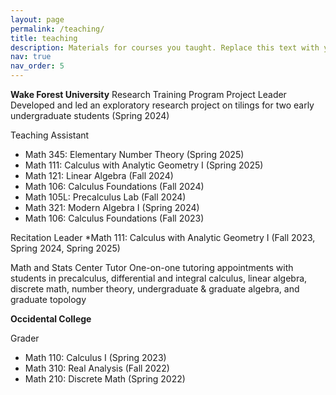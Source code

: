 ```yaml
---
layout: page
permalink: /teaching/
title: teaching
description: Materials for courses you taught. Replace this text with your description.
nav: true
nav_order: 5
---
```


**Wake Forest University**
Research Training Program Project Leader 
Developed and led an exploratory research project on tilings for two early undergraduate students (Spring 2024) 

Teaching Assistant
- Math 345: Elementary Number Theory (Spring 2025) 
- Math 111: Calculus with Analytic Geometry I (Spring 2025) 
- Math 121: Linear Algebra (Fall 2024) 
- Math 106: Calculus Foundations (Fall 2024) 
- Math 105L: Precalculus Lab (Fall 2024) 
- Math 321: Modern Algebra I (Spring 2024) 
- Math 106: Calculus Foundations (Fall 2023) 

Recitation Leader
*Math 111: Calculus with Analytic Geometry I (Fall 2023, Spring 2024, Spring 2025) 

Math and Stats Center Tutor
One-on-one tutoring appointments with students in precalculus, differential and integral calculus, linear algebra, discrete math, number theory, undergraduate & graduate algebra, and graduate topology

**Occidental College**

Grader
- Math 110: Calculus I (Spring 2023) 
- Math 310: Real Analysis (Fall 2022) 
- Math 210: Discrete Math (Spring 2022) 
